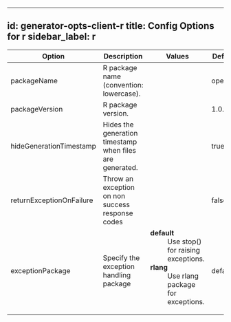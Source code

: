 
---
id: generator-opts-client-r
title: Config Options for r
sidebar_label: r
---

| Option | Description | Values | Default |
| ------ | ----------- | ------ | ------- |
|packageName|R package name (convention: lowercase).| |openapi|
|packageVersion|R package version.| |1.0.0|
|hideGenerationTimestamp|Hides the generation timestamp when files are generated.| |true|
|returnExceptionOnFailure|Throw an exception on non success response codes| |false|
|exceptionPackage|Specify the exception handling package|<dl><dt>**default**</dt><dd>Use stop() for raising exceptions.</dd><dt>**rlang**</dt><dd>Use rlang package for exceptions.</dd><dl>|default|
